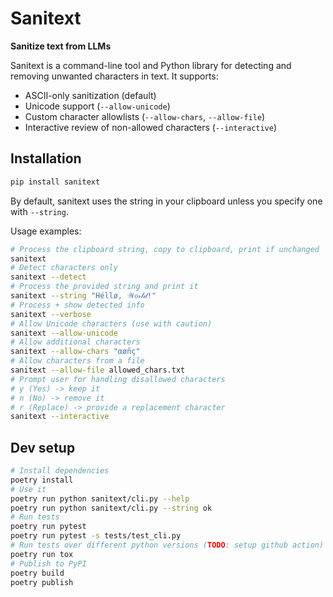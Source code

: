 # Sanitext

**Sanitize text from LLMs**

Sanitext is a command-line tool and Python library for detecting and removing unwanted characters in text. It supports:

- ASCII-only sanitization (default)
- Unicode support (`--allow-unicode`)
- Custom character allowlists (`--allow-chars`, `--allow-file`)
- Interactive review of non-allowed characters (`--interactive`)

## Installation

```bash
pip install sanitext
```

By default, sanitext uses the string in your clipboard unless you specify one with `--string`.

Usage examples:

```bash
# Process the clipboard string, copy to clipboard, print if unchanged
sanitext
# Detect characters only
sanitext --detect
# Process the provided string and print it
sanitext --string "Héllø, 𝒲𝑜𝓇𝓁𝒹!"
# Process + show detected info
sanitext --verbose
# Allow Unicode characters (use with caution)
sanitext --allow-unicode
# Allow additional characters
sanitext --allow-chars "αøñç"
# Allow characters from a file
sanitext --allow-file allowed_chars.txt
# Prompt user for handling disallowed characters
# y (Yes) -> keep it
# n (No) -> remove it
# r (Replace) -> provide a replacement character
sanitext --interactive
```

## Dev setup

```bash
# Install dependencies
poetry install
# Use it
poetry run python sanitext/cli.py --help
poetry run python sanitext/cli.py --string ok
# Run tests
poetry run pytest
poetry run pytest -s tests/test_cli.py
# Run tests over different python versions (TODO: setup github action)
poetry run tox
# Publish to PyPI
poetry build
poetry publish
```
